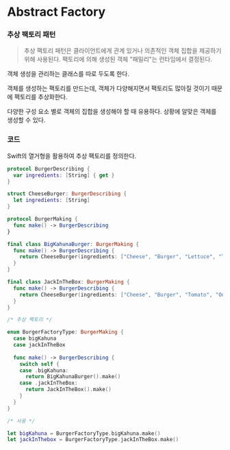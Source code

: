 # Abstract Factory

### 추상 팩토리 패턴

> 추상 팩토리 패턴은 클라이언트에게 관계 있거나 의존적인 객체 집합을 제공하기 위해 사용된다. 팩토리에 의해 생성된 객체 "패밀리"는 런타임에서 결정된다.

객체 생성을 관리하는 클래스를 따로 두도록 한다.

객체를 생성하는 팩토리를 만드는데, 객체가 다양해지면서 팩토리도 많아질 것이기 때문에 팩토리를 추상화한다.

다양한 구성 요소 별로 객체의 집합을 생성해야 할 때 유용하다. 상황에 알맞은 객체를 생성할 수 있다.

### 코드

Swift의 열거형을 활용하여 추상 팩토리를 정의한다.

```swift
protocol BurgerDescribing {
  var ingredients: [String] { get }
}

struct CheeseBurger: BurgerDescribing {
  let ingredients: [String]
}

protocol BurgerMaking {
  func make() -> BurgerDescribing
}

final class BigKahunaBurger: BurgerMaking {
  func make() -> BurgerDescribing {
    return CheeseBurger(ingredients: ["Cheese", "Burger", "Lettuce", "Tomato"])
  }
}

final class JackInTheBox: BurgerMaking {
  func make() -> BurgerDescribing {
    return CheeseBurger(ingredients: ["Cheese", "Burger", "Tomato", "Onions"])
  }
}

/* 추상 팩토리 */

enum BurgerFactoryType: BurgerMaking {
  case bigKahuna
  case jackInTheBox
  
  func make() -> BurgerDescribing {
    switch self {
    case .bigKahuna:
      return BigKahunaBurger().make()
    case .jackInTheBox:
      return JackInTheBox().make()
    }
  }
}

/* 사용 */

let bigKahuna = BurgerFactoryType.bigKahuna.make()
let jackInThebox = BurgerFactoryType.jackInTheBox.make()
```